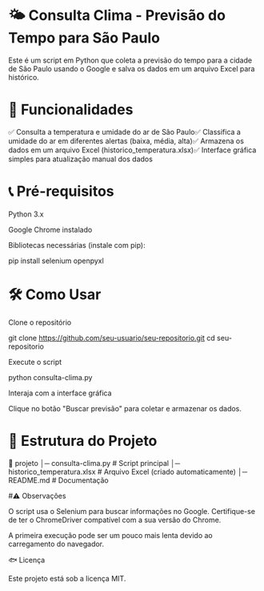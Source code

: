 
# 🌤 Consulta Clima - Previsão do Tempo para São Paulo

Este é um script em Python que coleta a previsão do tempo para a cidade de São Paulo usando o Google e salva os dados em um arquivo Excel para histórico.

# 🚀 Funcionalidades

✅ Consulta a temperatura e umidade do ar de São Paulo✅ Classifica a umidade do ar em diferentes alertas (baixa, média, alta)✅ Armazena os dados em um arquivo Excel (historico_temperatura.xlsx)✅ Interface gráfica simples para atualização manual dos dados

# 📞 Pré-requisitos

Python 3.x

Google Chrome instalado

Bibliotecas necessárias (instale com pip):

pip install selenium openpyxl

# 🛠 Como Usar

Clone o repositório

git clone https://github.com/seu-usuario/seu-repositorio.git
cd seu-repositorio

Execute o script

python consulta-clima.py

Interaja com a interface gráfica

Clique no botão "Buscar previsão" para coletar e armazenar os dados.

# 📝 Estrutura do Projeto

📂 projeto
│─ consulta-clima.py  # Script principal
│─ historico_temperatura.xlsx  # Arquivo Excel (criado automaticamente)
│─ README.md  # Documentação

#⚠️ Observações

O script usa o Selenium para buscar informações no Google. Certifique-se de ter o ChromeDriver compatível com a sua versão do Chrome.

A primeira execução pode ser um pouco mais lenta devido ao carregamento do navegador.

🐟 Licença

Este projeto está sob a licença MIT.

